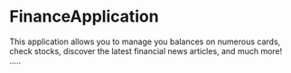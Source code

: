 # FinanceApplication
This application allows you to manage you balances on numerous cards, check stocks, discover the latest financial news articles, and much more!
.....
